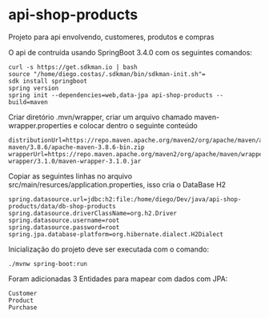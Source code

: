 # api-shop-products
Projeto para api envolvendo, customeres, produtos e compras

O api de contruída usando SpringBoot 3.4.0 com os seguintes comandos:

```
curl -s https://get.sdkman.io | bash
source "/home/diego.costas/.sdkman/bin/sdkman-init.sh"=
sdk install springboot
spring version
spring init --dependencies=web,data-jpa api-shop-products --build=maven
```

Criar diretório .mvn/wrapper, criar um arquivo chamado maven-wrapper.properties e colocar dentro o seguinte conteúdo
```
distributionUrl=https://repo.maven.apache.org/maven2/org/apache/maven/apache-maven/3.8.6/apache-maven-3.8.6-bin.zip
wrapperUrl=https://repo.maven.apache.org/maven2/org/apache/maven/wrapper/maven-wrapper/3.1.0/maven-wrapper-3.1.0.jar
```

Copiar as seguintes linhas no arquivo src/main/resurces/application.properties, isso cria o DataBase H2

```
spring.datasource.url=jdbc:h2:file:/home/diego/Dev/java/api-shop-products/data/db-shop-products
spring.datasource.driverClassName=org.h2.Driver
spring.datasource.username=root
spring.datasource.password=root
spring.jpa.database-platform=org.hibernate.dialect.H2Dialect
```

Inicialização do projeto deve ser executada com o comando:

```
./mvnw spring-boot:run
```


Foram adicionadas 3 Entidades para mapear com dados com JPA:
```
Customer
Product
Purchase
```
